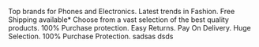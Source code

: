 Top brands for Phones and Electronics. Latest trends in Fashion. Free Shipping available* Choose from a vast selection of the best quality products. 
100% Purchase protection. Easy Returns. Pay On Delivery. Huge Selection. 100% Purchase Protection.
sadsas dsds
